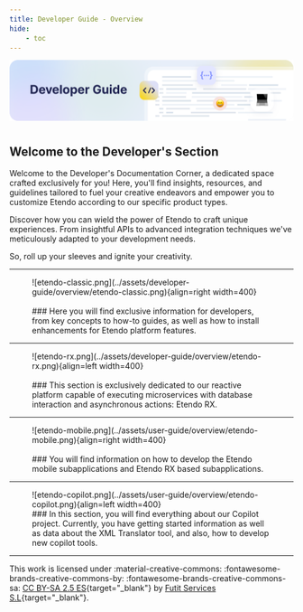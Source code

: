 ```yaml
---
title: Developer Guide - Overview
hide: 
    - toc
---
```

![cover-developer-guide.png](../assets/developer-guide/overview/cover-developer-guide.png)
# 
## Welcome to the Developer's Section

Welcome to the Developer's Documentation Corner, a dedicated space crafted exclusively for you! Here, you'll find insights, resources, and guidelines tailored to fuel your creative endeavors and empower you to customize Etendo according to our specific product types.

Discover how you can wield the power of Etendo to craft unique experiences. From insightful APIs to advanced integration techniques we've meticulously adapted to your development needs.

So, roll up your sleeves and ignite your creativity.

---

<figure markdown>
![etendo-classic.png](../assets/developer-guide/overview/etendo-classic.png){align=right width=400}
<br><br>
### Here you will find exclusive information for developers, from key concepts to how-to guides, as well as how to install enhancements for Etendo platform features.
</figure>


---

<figure markdown>
![etendo-rx.png](../assets/developer-guide/overview/etendo-rx.png){align=left width=400}
<br><br>
### This section is exclusively dedicated to our reactive platform capable of executing microservices with database interaction and asynchronous actions: Etendo RX.                                          
</figure>

---

<figure markdown>
![etendo-mobile.png](../assets/user-guide/overview/etendo-mobile.png){align=right width=400}
<br><br>
### You will find information on how to develop the Etendo mobile subapplications and Etendo RX based subapplications.
</figure>


---

<figure markdown>
![etendo-copilot.png](../assets/user-guide/overview/etendo-copilot.png){align=left width=400}
<br>
### In this section, you will find everything about our Copilot project. Currently, you have getting started information as well as data about the XML Translator tool, and also, how to develop new copilot tools. 
</figure>


---
This work is licensed under :material-creative-commons: :fontawesome-brands-creative-commons-by: :fontawesome-brands-creative-commons-sa: [ CC BY-SA 2.5 ES](https://creativecommons.org/licenses/by-sa/2.5/es/){target="_blank"} by [Futit Services S.L](https://etendo.software){target="_blank"}.
